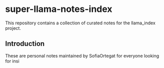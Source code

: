# super-llama-notes-index
This repository contains a collection of curated notes for the llama_index project.

## Introduction
These are personal notes maintained by SofiaOrtegat for everyone looking for insi